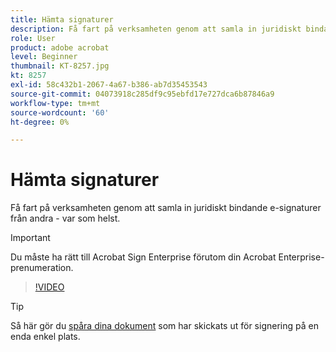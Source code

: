 ```yaml
---
title: Hämta signaturer
description: Få fart på verksamheten genom att samla in juridiskt bindande e-signaturer från andra - var som helst
role: User
product: adobe acrobat
level: Beginner
thumbnail: KT-8257.jpg
kt: 8257
exl-id: 58c432b1-2067-4a67-b386-ab7d35453543
source-git-commit: 04073918c285df9c95ebfd17e727dca6b87846a9
workflow-type: tm+mt
source-wordcount: '60'
ht-degree: 0%

---
```


# Hämta signaturer

Få fart på verksamheten genom att samla in juridiskt bindande e-signaturer från andra - var som helst.

>[!IMPORTANT]
>
>Du måste ha rätt till Acrobat Sign Enterprise förutom din Acrobat Enterprise-prenumeration.

>[!VIDEO](https://video.tv.adobe.com/v/338359?hidetitle=true)

>[!TIP]
>
>Så här gör du [spåra dina dokument](track.md) som har skickats ut för signering på en enda enkel plats.
